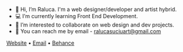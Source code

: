 - 🤍 Hi, I’m Raluca. I'm a web designer/developer and artist hybrid. 
- 💻 I’m currently learning Front End Development.
- 💞️ I’m interested to collaborate on web design and dev projects.
- 💌 You can reach me by email - ralucasuciuart@gmail.com

[Website](https://www.ralucasuciuart.com) • [Email](mailto:ralucasuciuart.com) • [Behance](https://www.behance.net/ralucasuciu)
